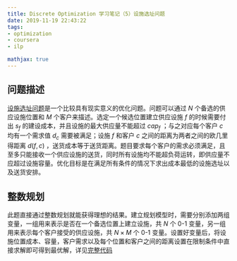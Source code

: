 ```yaml
---
title: Discrete Optimization 学习笔记（5）设施选址问题
date: 2019-11-19 22:43:22
tags:
- optimization
- coursera
- ilp

mathjax: true
---
```


## 问题描述
[设施选址问题][fl-wiki]是一个比较具有现实意义的优化问题。问题可以通过 $N$ 个备选的供应设施位置和 $M$ 个客户来描述。选定一个候选位置建立供应设施 $f$ 的时候需要付出 $s_f$ 的建设成本，并且设施的最大供应量不能超过 $cap_f$ ；与之对应每个客户 $c$ 均有一个需求值 $d_c$ 需要被满足；设施 $f$ 和客户 $c$ 之间的距离为两者之间的欧几里得距离 $d(f, c)$ ，送货成本等于送货距离。题目要求每个客户的需求必须满足，且至多只能接收一个供应设施的送货，同时所有设施均不能超负荷运转，即供应量不应超过设施容量。优化目标是在满足所有条件的情况下求出成本最低的设施选址以及送货安排。

## 整数规划
此题直接通过整数规划就能获得理想的结果。建立规划模型时，需要分别添加两组变量，一组用来表示是否在一个备选位置上建立设施，共 $N$ 个 0-1 变量，另一组用来表示每个客户接受的供应设施，共 $N\times M$ 个 0-1 变量。设置好变量后，将设施位置成本、容量，客户需求以及每个位置和客户之间的距离设置在限制条件中直接求解即可得到最优解，详见[完整代码][solution]

[fl-wiki]: https://en.wikipedia.org/wiki/Facility_location_problem "Facility Location Problem Wiki Page"
[solution]: https://github.com/jixinfeng/discopt-soln/blob/master/week-06-facility/solver.py "Facility Location Solution"
